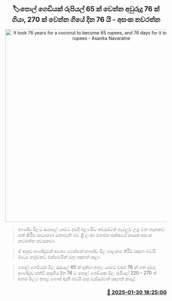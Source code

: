<p align='center'><b><h2 align='center' title='It took 76 years for a coconut to become 65 rupees, and 76 days for it to become 270 rupees - Asanka Navaratne'>🏷පොල් ගෙඩියක් රුපියල් 65 ක් වෙන්න අවුරුදු 76 ක් ගියා, 270 ක් වෙන්න ගියේ දින 76 යි - අසංක නවරත්න</h2></b></p>
<p align='center'><img src='https://helakuru.sgp1.cdn.digitaloceanspaces.com/esana/images/lib/asanka-nawarathne-media.jpg' width='600' alt='It took 76 years for a coconut to become 65 rupees, and 76 days for it to become 270 rupees - Asanka Navaratne'></p>

> භාණ්ඩ මිලට අයාලේ යාමට ඉඩදී බලා සිට තවදුරටත් ගැටලුව උග්‍ර වන තැනකට පත් කිරීම සාධාරණ නොමැති බව ශ්‍රී ලංකා මහජන පක්ෂයේ නායක අසංක නවරත්න පවසනවා.

> ඒ අනුව ආණ්ඩුවක් අවශ්‍ය වෙන්නේ භාණ්ඩ මිල පාලනය කිරීම සඳහා බවයි මාධ්‍ය හමුවකට එක්වෙමින් ඔහු සඳහන් කළා.

> පොල් ගෙඩියක මිල රුපයල් 65 ක් දක්වා ඉහල යාමට වසර 76 ක් ගත වුවද ආණ්ඩුව පත්වි පසුගිය දින 76 ට පොල් ගෙඩියක මිල රුපියල් 220 – 270 ත් අතර මිලට ඉහළ ගොස් ඇති බවයි ඔහු වැඩිදුරටත් සඳහන් කළේ. 



<h3 align='right'><a href='https://www.helakuru.lk/esana/p/107034/'>📅 2025-01-30 18:25:00</a></h3>
